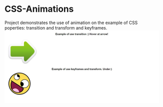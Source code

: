# CSS-Animations
Project demonstrates the use of animation on the example of CSS poperties: transition and transform and keyframes.
![](https://github.com/AdrianChudy/CSS-Animations/blob/master/img/css-animations.jpeg)
